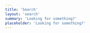 ```yaml
---
title: 'Search'
layout: 'search'
summary: 'Looking for something?'
placeholder: 'Looking for something?'
---
```

